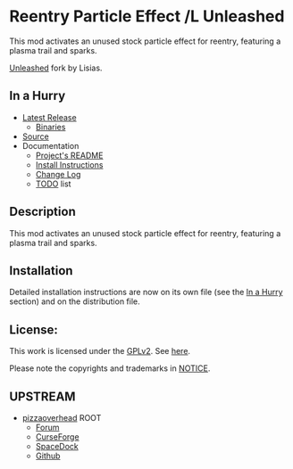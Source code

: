 # Reentry Particle Effect /L Unleashed

This mod activates an unused stock particle effect for reentry, featuring a plasma trail and sparks.

[Unleashed](https://ksp.lisias.net/add-ons-unleashed/) fork by Lisias.


## In a Hurry

* [Latest Release](https://github.com/net-lisias-kspu/ReentryParticleEffect/releases)
	+ [Binaries](https://github.com/net-lisias-kspu/ReentryParticleEffect/tree/Archive)
* [Source](https://github.com/net-lisias-kspu/ReentryParticleEffect)
* Documentation
	+ [Project's README](https://github.com/net-lisias-kspu/ReentryParticleEffect/blob/master/README.md)
	+ [Install Instructions](https://github.com/net-lisias-kspu/ReentryParticleEffect/blob/master/INSTALL.md)
	+ [Change Log](./CHANGE_LOG.md)
	+ [TODO](./TODO.md) list


## Description

This mod activates an unused stock particle effect for reentry, featuring a plasma trail and sparks.


## Installation

Detailed installation instructions are now on its own file (see the [In a Hurry](#in-a-hurry) section) and on the distribution file.

## License:

This work is licensed under the [GPLv2](https://opensource.org/licenses/GPL-2.0). See [here](./LICENSE).


Please note the copyrights and trademarks in [NOTICE](./NOTICE).


## UPSTREAM

* [pizzaoverhead](https://forum.kerbalspaceprogram.com/index.php?/profile/26349-pizzaoverhead/) ROOT
	+ [Forum](https://forum.kerbalspaceprogram.com/index.php?/topic/143040-*)
	+ [CurseForge](https://www.curseforge.com/kerbal/ksp-mods/reentry-particle-effects)
	+ [SpaceDock](https://spacedock.info/mod/819/Reentry%20Particle%20Effect)
	+ [Github](https://github.com/pizzaoverhead/ReentryParticleEffect/)

